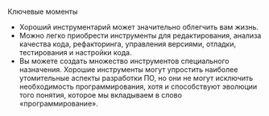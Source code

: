 Ключевые моменты

* Хороший инструментарий может значительно облегчить вам жизнь.
* Можно легко приобрести инструменты для редактирования, анализа качества кода, рефакторинга, управления версиями,
 отладки, тестирования и настройки кода.
* Вы можете создать множество инструментов специального назначения. Хорошие инструменты могут упростить наиболее
 утомительные аспекты разработки ПО, но они не могут исключить необходимость программирования, хотя и способствуют
 эволюции того понятия, которое мы вкладываем в слово «программирование».
